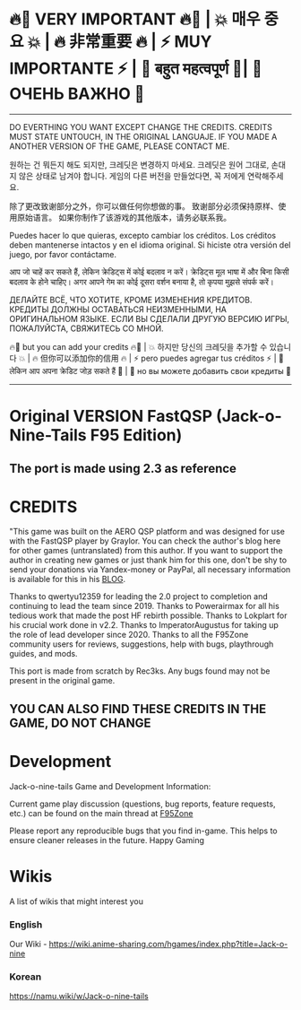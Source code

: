 # 🔥🚨 VERY IMPORTANT 🔥🚨 | 💥 매우 중요 💥 | 🔥 非常重要 🔥 | ⚡ MUY IMPORTANTE ⚡ | 💫 बहुत महत्वपूर्ण 💫| 🌟 ОЧЕНЬ ВАЖНО 🌟
-----
DO EVERTHING YOU WANT EXCEPT CHANGE THE CREDITS.
CREDITS MUST STATE UNTOUCH, IN THE ORIGINAL LANGUAJE.
IF YOU MADE A ANOTHER VERSION OF THE GAME, PLEASE CONTACT ME.

원하는 건 뭐든지 해도 되지만, 크레딧은 변경하지 마세요.
크레딧은 원어 그대로, 손대지 않은 상태로 남겨야 합니다.
게임의 다른 버전을 만들었다면, 꼭 저에게 연락해주세요.

除了更改致谢部分之外，你可以做任何你想做的事。
致谢部分必须保持原样、使用原始语言。
如果你制作了该游戏的其他版本，请务必联系我。

Puedes hacer lo que quieras, excepto cambiar los créditos.
Los créditos deben mantenerse intactos y en el idioma original.
Si hiciste otra versión del juego, por favor contáctame.

आप जो चाहें कर सकते हैं, लेकिन क्रेडिट्स में कोई बदलाव न करें।
क्रेडिट्स मूल भाषा में और बिना किसी बदलाव के होने चाहिए।
अगर आपने गेम का कोई दूसरा वर्शन बनाया है, तो कृपया मुझसे संपर्क करें।

ДЕЛАЙТЕ ВСЁ, ЧТО ХОТИТЕ, КРОМЕ ИЗМЕНЕНИЯ КРЕДИТОВ.
КРЕДИТЫ ДОЛЖНЫ ОСТАВАТЬСЯ НЕИЗМЕННЫМИ, НА ОРИГИНАЛЬНОМ ЯЗЫКЕ.
ЕСЛИ ВЫ СДЕЛАЛИ ДРУГУЮ ВЕРСИЮ ИГРЫ, ПОЖАЛУЙСТА, СВЯЖИТЕСЬ СО МНОЙ.

🔥🚨 but you can add your credits 🔥🚨
| 💥 하지만 당신의 크레딧을 추가할 수 있습니다 💥
| 🔥 但你可以添加你的信用 🔥
| ⚡ pero puedes agregar tus créditos ⚡
| 💫 लेकिन आप अपना क्रेडिट जोड़ सकते हैं 💫
| 🌟 но вы можете добавить свои кредиты 🌟

-----
# Original VERSION FastQSP (Jack-o-Nine-Tails F95 Edition)
The port is made using 2.3 as reference
-----
# CREDITS
"This game was built on the AERO QSP platform and was designed for use with the FastQSP player by Graylor. You can check the author's blog here for other games (untranslated) from this author. If you want to support the author in creating new games or just thank him for this one, don't be shy to send your donations via Yandex-money or PayPal, all necessary information is available for this in his [BLOG](https://oldhuntergames.blogspot.com/?zx=ba52e1890e307066).

Thanks to qwertyu12359 for leading the 2.0 project to completion and continuing to lead the team since 2019. Thanks to Powerairmax for all his tedious work that made the post HF rebirth possible. Thanks to Lokplart for his crucial work done in v2.2. Thanks to ImperatorAugustus for taking up the role of lead developer since 2020. Thanks to all the F95Zone community users for reviews, suggestions, help with bugs, playthrough guides, and mods.

This port is made from scratch by Rec3ks. Any bugs found may not be present in the original game.

YOU CAN ALSO FIND THESE CREDITS IN THE GAME, DO NOT CHANGE
-----
# Development 
Jack-o-nine-tails Game and Development Information:

Current game play discussion (questions, bug reports, feature requests, etc.) can be found on the main thread at [F95Zone](https://f95zone.to/threads/jack-o-nine-tails-v2-3-imperatoraugustustertius-qwertyu12359.390/)

Please report any reproducible bugs that you find in-game. This helps to ensure cleaner releases in the future. Happy Gaming
# Wikis
A list of wikis that might interest you

### English 

Our Wiki - https://wiki.anime-sharing.com/hgames/index.php?title=Jack-o-nine

### Korean

https://namu.wiki/w/Jack-o-nine-tails
  
